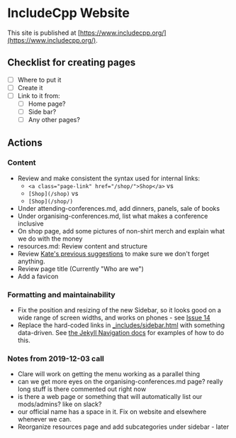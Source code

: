 # IncludeCpp Website

This site is published at [https://www.includecpp.org/](https://www.includecpp.org/).

## Checklist for creating pages

* [ ] Where to put it
* [ ] Create it
* [ ] Link to it from:
    * [ ] Home page?
    * [ ] Side bar?
    * [ ] Any other pages?

## Actions

### Content

* Review and make consistent the syntax used for internal links:
    * `<a class="page-link" href="/shop/">Shop</a>` vs
    * `[Shop](/shop)` vs
    * `[Shop](/shop/)`
* Under attending-conferences.md, add dinners, panels, sale of books
* Under organising-conferences.md, list what makes a conference inclusive
* On shop page, add some pictures of non-shirt merch and explain what we do with the money
* resources.md: Review content and structure
* Review [Kate's previous suggestions](https://github.com/include-cpp/include-cpp.github.io/issues/10) to make sure we don't forget anything.
* Review page title (Currently "Who are we")
* Add a favicon
  
### Formatting and maintainability

* Fix the position and resizing of the new Sidebar, so it looks good on a wide range of screen widths, and works on phones - see [Issue 14](https://github.com/include-cpp/include-cpp.github.io/issues/14)
* Replace the hard-coded links in [_includes/sidebar.html](https://github.com/include-cpp/include-cpp.github.io/blob/rework_navigation/_includes/sidebar.html) with something data-driven. See [the Jekyll Navigation docs](https://jekyllrb.com/tutorials/navigation/) for examples of how to do this.

### Notes from 2019-12-03 call

* Clare will work on getting the menu working as a parallel thing
* can we get more eyes on the organising-conferences.md page? really long stuff is there commented out right now
* is there a web page or something that will automatically list our mods/admins? like on slack?
* our official name has a space in it. Fix on website and elsewhere whenever we can.
* Reorganize resources page and add subcategories under sidebar - later
